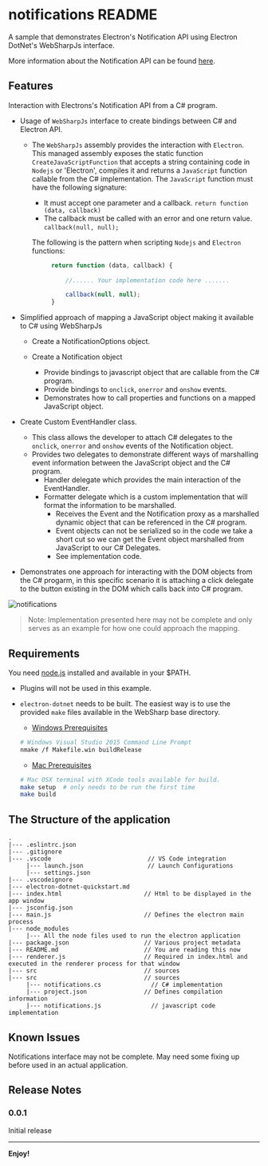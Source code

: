 # notifications README

A sample that demonstrates Electron's Notification API using Electron DotNet's WebSharpJs interface. 

More information about the Notification API can be found [here](https://notifications.spec.whatwg.org/#api).

## Features

Interaction with Electrons's Notification API from a C# program.  

* Usage of `WebSharpJs` interface to create bindings between C# and Electron API.
    * The `WebSharpJs` assembly provides the interaction with `Electron`.  This managed assembly exposes the static function `CreateJavaScriptFunction` that accepts a string containing code in `Nodejs` or 'Electron', compiles it and returns a `JavaScript` function callable from the C# implementation.  The `JavaScript` function must have the following signature:

        * It must accept one parameter and a callback.  `return function (data, callback)`
        * The callback must be called with an error and one return value.  `callback(null, null);`

        The following is the pattern when scripting `Nodejs` and `Electron` functions:

``` javascript
            return function (data, callback) {
            
                //...... Your implementation code here .......

                callback(null, null);
            }

```

* Simplified approach of mapping a JavaScript object making it available to C# using WebSharpJs
    * Create a NotificationOptions object.
    
    * Create a Notification object
        * Provide bindings to javascript object that are callable from the C# program.
        * Provide bindings to `onclick`, `onerror` and `onshow` events.
        * Demonstrates how to call properties and functions on a mapped JavaScript object.

* Create Custom EventHandler class.
    * This class allows the developer to attach C# delegates to the `onclick`, `onerror` and `onshow` events of the Notification object.
    * Provides two delegates to demonstrate different ways of marshalling event information between the JavaScript object and the C# program.
        * Handler delegate which provides the main interaction of the EventHandler.
        * Formatter delegate which is a custom implementation that will format the information to be marshalled.
            * Receives the Event and the Notification proxy as a marshalled dynamic object that can be referenced in the C# program.
            * Event objects can not be serialized so in the code we take a short cut so we can get the Event object marshalled from JavaScript to our C# Delegates.
            * See implementation code.

* Demonstrates one approach for interacting with the DOM objects from the C# progarm, in this specific scenario it is attaching a click delegate to the button existing in the DOM which calls back into C# program.

![notifications](images/notifications.gif)

> Note: Implementation presented here may not be complete and only serves as an example for how one could approach the mapping.

## Requirements

You need [node.js](https://nodejs.org/en/) installed and available in your $PATH.
   * Plugins will not be used in this example.

   * `electron-dotnet` needs to be built.  The easiest way is to use the provided `make` files available in the WebSharp base directory.  
   
      * [Windows Prerequisites](https://github.com/xamarin/WebSharp/tree/master/electron-dotnet#building-on-windows)
   
     ``` bash
     # Windows Visual Studio 2015 Command Line Prompt 
     nmake /f Makefile.win buildRelease
     ```

      * [Mac Prerequisites](https://github.com/xamarin/WebSharp/tree/master/electron-dotnet#building-on-osx)
     ``` bash
     # Mac OSX terminal with XCode tools available for build.
     make setup  # only needs to be run the first time
     make build
     ```

## The Structure of the application

```
.
|--- .eslintrc.json
|--- .gitignore
|--- .vscode                           // VS Code integration
     |--- launch.json                  // Launch Configurations
     |--- settings.json
|--- .vscodeignore
|--- electron-dotnet-quickstart.md
|--- index.html                       // Html to be displayed in the app window
|--- jsconfig.json
|--- main.js                          // Defines the electron main process
|--- node_modules
     |--- All the node files used to run the electron application
|--- package.json                     // Various project metadata
|--- README.md                        // You are reading this now
|--- renderer.js                      // Required in index.html and executed in the renderer process for that window 
|--- src                              // sources
|--- src                              // sources
     |--- notifications.cs              // C# implementation 
     |--- project.json                // Defines compilation information 
     |--- notifications.js              // javascript code implementation
```

## Known Issues

Notifications interface may not be complete.  May need some fixing up before used in an actual application.

## Release Notes

### 0.0.1

Initial release

---

**Enjoy!**
